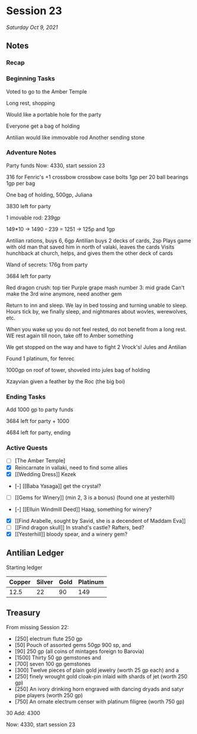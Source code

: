 # Session 23

_Saturday Oct 9, 2021_

## Notes

### Recap

### Beginning Tasks

Voted to go to the Amber Temple

Long rest, shopping

Would like a portable hole for the party

Everyone get a bag of holding

Antilian would like immovable rod
Another sending stone

### Adventure Notes

Party funds
Now: 4330, start session 23

316 for Fenric's +1 crossbow
crossbow case
bolts 1gp per 20
ball bearings 1gp per bag

One bag of holding, 500gp, Juliana

3830 left for party

1 imovable rod: 239gp

149*10 -> 1490 - 239 = 1251 -> 125p and 1gp

Antilian rations, buys 6, 6gp
Antilian buys 2 decks of cards, 2sp
Plays game with old man that saved him in north of valaki, leaves the cards
Visits hunchback at church, helps, and gives them the other deck of cards

Wand of secrets: 176g from party

3684 left for party

Red dragon crush: top tier
Purple grape mash number 3: mid grade
Can't make the 3rd wine anymore, need another gem

Return to inn and sleep. We lay in bed tossing and turning unable to sleep. Hours tick by, we finally sleep, and nightmares about wovles, werewolves, etc.

When you wake up you do not feel rested, do not benefit from a long rest. WE rest again till noon, take off to Amber something

We get stopped on the way and have to fight 2 Vrock's! Jules and Antilian

Found 1 platinum, for fenrec

1000gp on roof of tower, shoveled into jules bag of holding

Xzayvian given a feather by the Roc (the big boi)

### Ending Tasks

Add 1000 gp to party funds

3684 left for party + 1000

4684 left for party, ending



### Active Quests
- [ ] [The Amber Temple] 
- [x] Reincarnate in vallaki, need to find some allies
- [x] [[Wedding Dress]] Kezek
- [-] [[Baba Yasaga]] get the crystal?
- [ ] [[Gems for Winery]] (min 2, 3 is a bonus) (found one at yesterhill)
- [-] [[Elluin Windmill Deed]] Haag, something for winery?
- [x] [[Find Arabelle, sought by Savid, she is a decendent of Maddam Eva]]
- [ ] [[Find dragon skull]] In strahd's castle? Rafters, bed?
- [x] [[Yesterhill]] bloody spear, and a winery gem?

## Antilian Ledger

Starting ledger

| Copper | Silver | Gold | Platinum |
| --- | --- | --- | --- |
| 12.5 | 22 | 90 | 149 |

## Treasury

From missing Session 22:

- [250] electrum flute 250 gp 
- [50] Pouch of assorted gems 50gp 900 sp, and 
- [90] 250 gp (all coins of mintages foreign to Barovia) 
- [1500] Thirty 50 gp gemstones and 
- [700] seven 100 gp gemstones 
- [300] Twelve pieces of plain gold jewelry (worth 25 gp each) and a 
- [250] finely wrought gold cloak-pin inlaid with shards of jet (worth 250 gp) 
- [250] An ivory drinking horn engraved with dancing dryads and satyr pipe players (worth 250 gp) 
- [750] An ornate electrum censer with platinum filigree (worth 750 gp)

 30
Add: 4300

Now: 4330, start session 23
